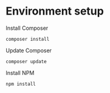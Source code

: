 # Environment setup

Install Composer
```
composer install
```

Update Composer 
```
composer update
```

Install NPM
```
npm install
```

